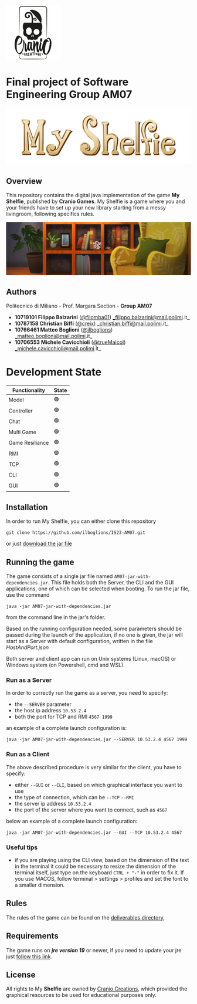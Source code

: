 ![CranioCreations](https://github.com/ilboglions/IS23-AM07/blob/2f3e05db75b5e77d03d4d1494e3db2e9b8c89dab/src/main/resources/images/PublisherMaterial/Publisher.png)
# Final project of Software Engineering Group AM07 
![My Shelfie](https://github.com/ilboglions/IS23-AM07/blob/66395bdf3670a9df1a04b42146a1f867596e068f/src/main/resources/images/PublisherMaterial/Title_2000x618px.png)
## Overview
This repository contains the digital java implementation of the game **My Shelfie**, published by **Cranio Games**.
My Shelfie is a game where you and your friends have to set up your new library starting from a messy livingroom, following
specifics rules.

![My Shelfie background](https://github.com/ilboglions/IS23-AM07/blob/5d2d577a53b37d1ba1113b79a8eef3859e802e37/src/main/resources/images/PublisherMaterial/banner%201386x400px.png)
## Authors
Politecnico di Miliano - Prof. Margara Section - **Group AM07** 
-  **10719101 Filippo Balzarini**   ([@filomba01](https://github.com/filomba01)) _filippo.balzarini@mail.polimi.it_
-  **10787158 Christian Biffi** ([@creix](https://github.com/creix)) _christian.biffi@mail.polimi.it_
-  **10766461 Matteo Boglioni** ([@ilboglions](https://github.com/ilboglions)) _matteo.boglioni@mail.polimi.it_
- **10706553 Michele Cavicchioli** ([@trueMaicol](https://github.com/trueMaicol)) _michele.cavicchioli@mail.polimi.it_

# Development State

| Functionality   | State          |
|-----------------|----------------|
| Model           | :green_circle: |
| Controller      | :green_circle: |
| Chat            | :green_circle: |
| Multi Game      | :green_circle: |
| Game Resiliance | :green_circle: |
| RMI             | :green_circle: |
| TCP             | :green_circle: |
| CLI             | :green_circle: |
| GUI             | :green_circle: |
## Installation
In order to run My Shelfie, you can either clone this repository
```
git clone https://github.com/ilboglions/IS23-AM07.git
```
or just [download the jar file](https://github.com/ilboglions/IS23-AM07/blob/main/deliverables/AM07-My-Shelfie-1.0-jar-with-dependencies.jar)
## Running the game
The game consists of a single jar file named ```AM07-jar-with-dependencies.jar```.
This file holds both the Server, the CLI and the GUI applications, one of which can be selected when booting.
To run the jar file, use the command
```
java -jar AM07-jar-with-dependencies.jar
```
from the command line in the jar's folder.

Based on the running configuration needed, some parameters should be passed during the launch of the application, if no one is given,
the jar will start as a Server with default configuration, written in the file _HostAndPort.json_

Both server and client app can run on Unix systems (Linux, macOS) or Windows system (on Powershell, cmd and WSL).
### Run as a Server
In order to correctly run the game as a server, you need to specify:
- the ```--SERVER``` parameter
- the host ip address ```10.53.2.4```
- both the port for TCP and RMI ```4567 1999```

an example of a complete launch configuration is:
```
java -jar AM07-jar-with-dependencies.jar --SERVER 10.53.2.4 4567 1999
```
### Run as a Client
The above described procedure is very similar for the client, you have to specify:
- either ```--GUI``` or ```--CLI```, based on which graphical interface you want to use
- the type of connection, which can be ```--TCP``` ```--RMI``` 
- the server ip address ```10.53.2.4```
- the port of the server where you want to connect, such as ```4567```

below an example of a complete launch configuration:
```
java -jar AM07-jar-with-dependencies.jar --GUI --TCP 10.53.2.4 4567
```

### Useful tips
- if you are playing using the CLI view, based on the dimension of the text in the terminal it could be necessary to resize
the dimension of the terminal itself, just type on the keyboard ```CTRL + "-"``` in order to fix it. If you use MACOS, follow
terminal > settings > profiles and set the font to a smaller dimension.

## Rules
The rules of the game can be found on the [deliverables directory](https://github.com/ilboglions/IS23-AM07/blob/main/deliverables/MyShelfie_Ruleboo_ENG.pdf),

## Requirements
The game runs on ***jre version 19*** or newer, if you need to update your jre just [follow this link](https://www.oracle.com/java/technologies/downloads/).

## License
All rights to My **Shelfie** are owned by [Cranio Creations](https://www.craniocreations.it/),  which provided the graphical 
resources to be used for educational purposes only.
